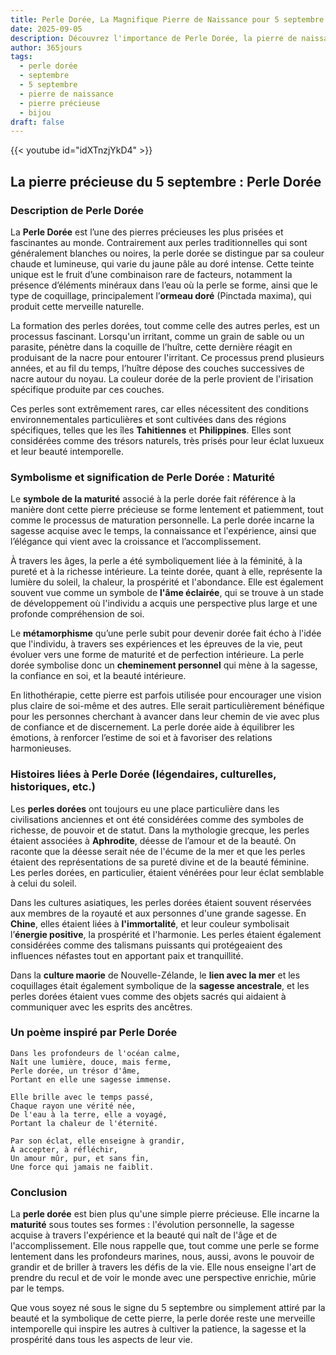 ```yaml
---
title: Perle Dorée, La Magnifique Pierre de Naissance pour 5 septembre
date: 2025-09-05
description: Découvrez l'importance de Perle Dorée, la pierre de naissance du 5 septembre qui symbolise Maturité. Laissez sa beauté et sa signification illuminer votre journée.
author: 365jours
tags:
  - perle dorée
  - septembre
  - 5 septembre
  - pierre de naissance
  - pierre précieuse
  - bijou
draft: false
---
```


{{< youtube id="idXTnzjYkD4" >}}

## La pierre précieuse du 5 septembre : Perle Dorée

### Description de Perle Dorée

La **Perle Dorée** est l’une des pierres précieuses les plus prisées et fascinantes au monde. Contrairement aux perles traditionnelles qui sont généralement blanches ou noires, la perle dorée se distingue par sa couleur chaude et lumineuse, qui varie du jaune pâle au doré intense. Cette teinte unique est le fruit d’une combinaison rare de facteurs, notamment la présence d’éléments minéraux dans l’eau où la perle se forme, ainsi que le type de coquillage, principalement l’**ormeau doré** (Pinctada maxima), qui produit cette merveille naturelle.

La formation des perles dorées, tout comme celle des autres perles, est un processus fascinant. Lorsqu'un irritant, comme un grain de sable ou un parasite, pénètre dans la coquille de l’huître, cette dernière réagit en produisant de la nacre pour entourer l'irritant. Ce processus prend plusieurs années, et au fil du temps, l’huître dépose des couches successives de nacre autour du noyau. La couleur dorée de la perle provient de l'irisation spécifique produite par ces couches.

Ces perles sont extrêmement rares, car elles nécessitent des conditions environnementales particulières et sont cultivées dans des régions spécifiques, telles que les îles **Tahitiennes** et **Philippines**. Elles sont considérées comme des trésors naturels, très prisés pour leur éclat luxueux et leur beauté intemporelle.

### Symbolisme et signification de Perle Dorée : Maturité

Le **symbole de la maturité** associé à la perle dorée fait référence à la manière dont cette pierre précieuse se forme lentement et patiemment, tout comme le processus de maturation personnelle. La perle dorée incarne la sagesse acquise avec le temps, la connaissance et l'expérience, ainsi que l’élégance qui vient avec la croissance et l’accomplissement.

À travers les âges, la perle a été symboliquement liée à la féminité, à la pureté et à la richesse intérieure. La teinte dorée, quant à elle, représente la lumière du soleil, la chaleur, la prospérité et l'abondance. Elle est également souvent vue comme un symbole de **l'âme éclairée**, qui se trouve à un stade de développement où l'individu a acquis une perspective plus large et une profonde compréhension de soi.

Le **métamorphisme** qu’une perle subit pour devenir dorée fait écho à l'idée que l'individu, à travers ses expériences et les épreuves de la vie, peut évoluer vers une forme de maturité et de perfection intérieure. La perle dorée symbolise donc un **cheminement personnel** qui mène à la sagesse, la confiance en soi, et la beauté intérieure.

En lithothérapie, cette pierre est parfois utilisée pour encourager une vision plus claire de soi-même et des autres. Elle serait particulièrement bénéfique pour les personnes cherchant à avancer dans leur chemin de vie avec plus de confiance et de discernement. La perle dorée aide à équilibrer les émotions, à renforcer l’estime de soi et à favoriser des relations harmonieuses.

### Histoires liées à Perle Dorée (légendaires, culturelles, historiques, etc.)

Les **perles dorées** ont toujours eu une place particulière dans les civilisations anciennes et ont été considérées comme des symboles de richesse, de pouvoir et de statut. Dans la mythologie grecque, les perles étaient associées à **Aphrodite**, déesse de l’amour et de la beauté. On raconte que la déesse serait née de l'écume de la mer et que les perles étaient des représentations de sa pureté divine et de la beauté féminine. Les perles dorées, en particulier, étaient vénérées pour leur éclat semblable à celui du soleil.

Dans les cultures asiatiques, les perles dorées étaient souvent réservées aux membres de la royauté et aux personnes d'une grande sagesse. En **Chine**, elles étaient liées à **l'immortalité**, et leur couleur symbolisait l’**énergie positive**, la prospérité et l'harmonie. Les perles étaient également considérées comme des talismans puissants qui protégeaient des influences néfastes tout en apportant paix et tranquillité.

Dans la **culture maorie** de Nouvelle-Zélande, le **lien avec la mer** et les coquillages était également symbolique de la **sagesse ancestrale**, et les perles dorées étaient vues comme des objets sacrés qui aidaient à communiquer avec les esprits des ancêtres.

### Un poème inspiré par Perle Dorée

	Dans les profondeurs de l'océan calme,  
	Naît une lumière, douce, mais ferme,  
	Perle dorée, un trésor d'âme,  
	Portant en elle une sagesse immense.
	
	Elle brille avec le temps passé,  
	Chaque rayon une vérité née,  
	De l'eau à la terre, elle a voyagé,  
	Portant la chaleur de l'éternité.
	
	Par son éclat, elle enseigne à grandir,  
	À accepter, à réfléchir,  
	Un amour mûr, pur, et sans fin,  
	Une force qui jamais ne faiblit.

### Conclusion

La **perle dorée** est bien plus qu'une simple pierre précieuse. Elle incarne la **maturité** sous toutes ses formes : l'évolution personnelle, la sagesse acquise à travers l'expérience et la beauté qui naît de l'âge et de l'accomplissement. Elle nous rappelle que, tout comme une perle se forme lentement dans les profondeurs marines, nous, aussi, avons le pouvoir de grandir et de briller à travers les défis de la vie. Elle nous enseigne l'art de prendre du recul et de voir le monde avec une perspective enrichie, mûrie par le temps.

Que vous soyez né sous le signe du 5 septembre ou simplement attiré par la beauté et la symbolique de cette pierre, la perle dorée reste une merveille intemporelle qui inspire les autres à cultiver la patience, la sagesse et la prospérité dans tous les aspects de leur vie.